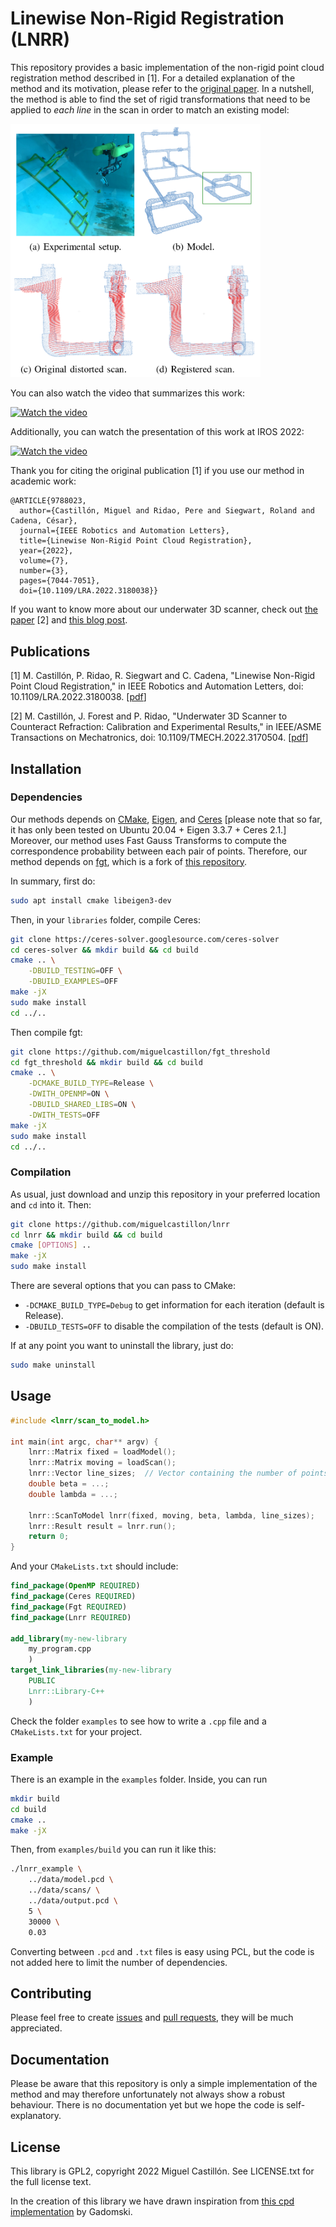 # Linewise Non-Rigid Registration (LNRR)



This repository provides a basic implementation of the non-rigid point cloud registration method described in [1].
For a detailed explanation of the method and its motivation, please refer to the [original paper](https://doi.org/10.1109/LRA.2022.3180038).
In a nutshell, the method is able to find the set of rigid transformations that need to be applied to *each line* in the scan in order to match an existing model:

<img src="docs/images/lnrr.png" width="400">

You can also watch the video that summarizes this work:

[![Watch the video](https://img.youtube.com/vi/4QDZ7z1WER8/mqdefault.jpg)](https://youtu.be/4QDZ7z1WER8)

Additionally, you can watch the presentation of this work at IROS 2022:

[![Watch the video](https://img.youtube.com/vi/tp0ob9yHagQ/mqdefault.jpg)](https://youtu.be/tp0ob9yHagQ)

Thank you for citing the original publication [1] if you use our method in academic work:
```
@ARTICLE{9788023,  
  author={Castillón, Miguel and Ridao, Pere and Siegwart, Roland and Cadena, César},
  journal={IEEE Robotics and Automation Letters},
  title={Linewise Non-Rigid Point Cloud Registration},
  year={2022},
  volume={7},
  number={3},
  pages={7044-7051},
  doi={10.1109/LRA.2022.3180038}}
```

If you want to know more about our underwater 3D scanner, check out [the paper](https://doi.org/10.1109/TMECH.2022.3170504) [2] and [this blog post](https://miguelcastillon.github.io/project/underwater-3d-scanner/).

## Publications

[1] M. Castillón, P. Ridao, R. Siegwart and C. Cadena, "Linewise Non-Rigid Point Cloud Registration," in IEEE Robotics and Automation Letters, doi: 10.1109/LRA.2022.3180038. [[pdf](https://doi.org/10.1109/LRA.2022.3180038)]

[2] M. Castillón, J. Forest and P. Ridao, "Underwater 3D Scanner to Counteract Refraction: Calibration and Experimental Results," in IEEE/ASME Transactions on Mechatronics, doi: 10.1109/TMECH.2022.3170504. [[pdf](https://doi.org/10.1109/TMECH.2022.3170504)]


## Installation

### Dependencies

Our methods depends on [CMake](https://cmake.org/), [Eigen](http://eigen.tuxfamily.org/index.php?title=Main_Page), and [Ceres](http://ceres-solver.org/index.html) [please note that so far, it has only been tested on Ubuntu 20.04 + Eigen 3.3.7 + Ceres 2.1.]
Moreover, our method uses Fast Gauss Transforms to compute the correspondence probability between each pair of points.
Therefore, our method depends on
[fgt](https://github.com/miguelcastillon/fgt_threshold), which is a fork of [this repository](https://github.com/gadomski/fgt).

In summary, first do:
```bash
sudo apt install cmake libeigen3-dev
```
Then, in your `libraries` folder, compile Ceres:
```bash
git clone https://ceres-solver.googlesource.com/ceres-solver
cd ceres-solver && mkdir build && cd build
cmake .. \
    -DBUILD_TESTING=OFF \
    -DBUILD_EXAMPLES=OFF
make -jX 
sudo make install
cd ../..
```
Then compile fgt:
```bash
git clone https://github.com/miguelcastillon/fgt_threshold
cd fgt_threshold && mkdir build && cd build
cmake .. \
    -DCMAKE_BUILD_TYPE=Release \
    -DWITH_OPENMP=ON \
    -DBUILD_SHARED_LIBS=ON \
    -DWITH_TESTS=OFF
make -jX 
sudo make install
cd ../..
```

### Compilation
As usual, just download and unzip this repository in your preferred location and `cd` into it.
Then:
```bash
git clone https://github.com/miguelcastillon/lnrr
cd lnrr && mkdir build && cd build
cmake [OPTIONS] .. 
make -jX 
sudo make install
```

There are several options that you can pass to CMake:
- `-DCMAKE_BUILD_TYPE=Debug` to get information for each iteration (default is Release).
- `-DBUILD_TESTS=OFF` to disable the compilation of the tests (default is ON).

If at any point you want to uninstall the library, just do:
```bash
sudo make uninstall
```


## Usage

```cpp
#include <lnrr/scan_to_model.h>

int main(int argc, char** argv) {
    lnrr::Matrix fixed = loadModel();
    lnrr::Matrix moving = loadScan();
    lnrr::Vector line_sizes;  // Vector containing the number of points in each line
    double beta = ...;
    double lambda = ...;

    lnrr::ScanToModel lnrr(fixed, moving, beta, lambda, line_sizes);
    lnrr::Result result = lnrr.run();
    return 0;
}
```

And your `CMakeLists.txt` should include:
```cmake
find_package(OpenMP REQUIRED)
find_package(Ceres REQUIRED)
find_package(Fgt REQUIRED)
find_package(Lnrr REQUIRED)

add_library(my-new-library
    my_program.cpp
    )
target_link_libraries(my-new-library
    PUBLIC
    Lnrr::Library-C++
    )
```

Check the folder `examples` to see how to write a `.cpp` file and a `CMakeLists.txt` for your project.

### Example

There is an example in the `examples` folder.
Inside, you can run
```bash
mkdir build 
cd build 
cmake .. 
make -jX
```
Then, from `examples/build` you can run it like this:
```bash
./lnrr_example \
    ../data/model.pcd \
    ../data/scans/ \
    ../data/output.pcd \
    5 \
    30000 \
    0.03
```

Converting between `.pcd` and `.txt` files is easy using PCL, but the code is not added here to limit the number of dependencies.

## Contributing

Please feel free to create [issues](https://github.com/miguelcastillon/lnrr/issues) and [pull requests](https://github.com/miguelcastillon/lnrr/pulls), they will be much appreciated.

## Documentation

Please be aware that this repository is only a simple implementation of the method and may therefore unfortunately not always show a robust behaviour.
There is no documentation yet but we hope the code is self-explanatory.

## License

This library is GPL2, copyright 2022 Miguel Castillón. See LICENSE.txt for the full license text.

In the creation of this library we have drawn inspiration from [this cpd implementation](https://github.com/gadomski/cpd) by Gadomski.
